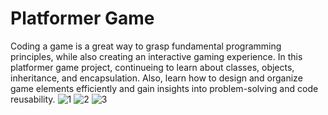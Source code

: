# Platformer Game
 Coding a game is a great way to grasp fundamental programming principles, while also creating an interactive gaming experience.  In this platformer game project, continueing to learn about classes, objects, inheritance, and encapsulation.  Also, learn how to design and organize game elements efficiently and gain insights into problem-solving and code reusability.
![1](https://github.com/SamitSaha/Platformer-Game/assets/72096509/e95c87df-8443-4278-8552-046aaf21fea7)
![2](https://github.com/SamitSaha/Platformer-Game/assets/72096509/b4bcb4d2-8f41-431e-bbec-c958e0d02811)
![3](https://github.com/SamitSaha/Platformer-Game/assets/72096509/3ac5b748-1514-404e-be51-9aa2af90fbcf)

